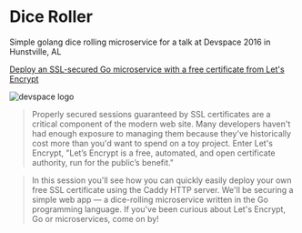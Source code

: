 # Dice Roller

Simple golang dice rolling microservice for a talk at Devspace 2016 in Hunstville, AL

[Deploy an SSL-secured Go microservice with a free certificate from Let's Encrypt](https://www.devspaceconf.com/sessions.html?id=98)

![devspace logo](https://www.devspaceconf.com/images/DevSpace_ForWeb_400wide.png)


> Properly secured sessions guaranteed by SSL certificates are a critical component of the modern web site. Many developers haven't had enough exposure to managing them because they've historically cost more than you'd want to spend on a toy project. Enter Let's Encrypt, "Let’s Encrypt is a free, automated, and open certificate authority, run for the public’s benefit."

> In this session you'll see how you can quickly easily deploy your own free SSL certificate using the Caddy HTTP server. We'll be securing a simple web app — a dice-rolling microservice written in the Go programming language. If you've been curious about Let's Encrypt, Go or microservices, come on by!
